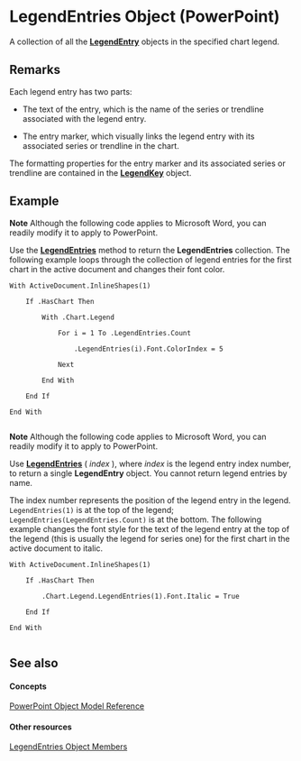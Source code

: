 
# LegendEntries Object (PowerPoint)

A collection of all the  **[LegendEntry](c92ddccd-92a3-bec9-cdcd-efd82c77706b.md)** objects in the specified chart legend.


## Remarks

 Each legend entry has two parts:




- The text of the entry, which is the name of the series or trendline associated with the legend entry.
    
- The entry marker, which visually links the legend entry with its associated series or trendline in the chart.
    


The formatting properties for the entry marker and its associated series or trendline are contained in the  **[LegendKey](98e8b9c3-b53e-9595-9389-6f92a6d730f4.md)** object.


## Example




 **Note**  Although the following code applies to Microsoft Word, you can readily modify it to apply to PowerPoint.

Use the  **[LegendEntries](a6110ddf-76dd-efc9-c6ce-abb260f9534c.md)** method to return the **LegendEntries** collection. The following example loops through the collection of legend entries for the first chart in the active document and changes their font color.




```
With ActiveDocument.InlineShapes(1)

    If .HasChart Then

        With .Chart.Legend

            For i = 1 To .LegendEntries.Count

                .LegendEntries(i).Font.ColorIndex = 5

            Next

        End With

    End If

End With


```




 **Note**  Although the following code applies to Microsoft Word, you can readily modify it to apply to PowerPoint.

Use  **[LegendEntries](a6110ddf-76dd-efc9-c6ce-abb260f9534c.md)** ( _index_ ), where _index_ is the legend entry index number, to return a single **LegendEntry** object. You cannot return legend entries by name.

The index number represents the position of the legend entry in the legend.  `LegendEntries(1)` is at the top of the legend; `LegendEntries(LegendEntries.Count)` is at the bottom. The following example changes the font style for the text of the legend entry at the top of the legend (this is usually the legend for series one) for the first chart in the active document to italic.




```
With ActiveDocument.InlineShapes(1)

    If .HasChart Then

        .Chart.Legend.LegendEntries(1).Font.Italic = True

    End If

End With


```


## See also


#### Concepts


[PowerPoint Object Model Reference](00acd64a-5896-0459-39af-98df2849849e.md)
#### Other resources


[LegendEntries Object Members](5ed7e825-b524-ed13-76d9-4394bf2b09e1.md)

